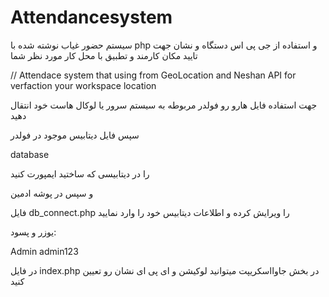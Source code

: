 # Attendancesystem
سیستم حضور غیاب نوشته شده با php
و استفاده از جی پی اس دستگاه و نشان جهت تایید مکان کارمند و تطبیق با محل کار مورد نظر شما


// Attendace system that using from GeoLocation and Neshan API for verfaction your workspace location


جهت استفاده فایل هارو رو فولدر مربوطه به سیستم سرور یا لوکال هاست خود انتقال دهید

سپس فایل دیتابیس موجود در فولدر

database 

را در دیتابیسی که ساختید ایمپورت کنید

و سپس در پوشه ادمین

فایل
db_connect.php
را ویرایش کرده و اطلاعات دیتابیس خود را وارد نمایید

یوزر و پسود:

Admin	admin123


در فایل
index.php
در بخش جاوااسکریپت میتوانید لوکیشن و ای پی ای نشان رو تعیین کنید

